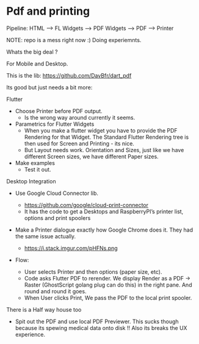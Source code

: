 # Pdf and printing

Pipeline:  HTML --> FL Widgets --> PDF Widgets --> PDF --> Printer

NOTE: repo is a mess right now :) Doing experiemnts.

Whats the big deal ?

For Mobile and Desktop.

This is the lib: https://github.com/DavBfr/dart_pdf

Its good but just needs a bit more:

Flutter
- Choose Printer before PDF output.
	- Is the wrong way around currently it seems.
- Parametrics for Flutter Widgets
	- When you make a flutter widget you have to provide the PDF Rendering for that Widget. The Standard Flutter Rendering tree is then used for Screen and Printing - its nice.
	- But Layout needs work. Orientation and Sizes, just like we have different Screen sizes, we have different Paper sizes.
- Make examples
	- Test it out.

Desktop Integration

- Use Google Cloud Connector lib. 
	- https://github.com/google/cloud-print-connector
	- It has the code to get a Desktops and RaspberryPI’s printer list, options and print spoolers

- Make a Printer dialogue exactly how Google Chrome does it. They had the same issue actually.
	- https://i.stack.imgur.com/pHFNs.png
- Flow:
	- User selects Printer and then options (paper size, etc). 
	- Code asks Flutter PDF to rerender. We display Render as a PDF → Raster (GhostScript golang plug can do this) in the right pane. And round and round it goes.
	- When User clicks Print, We pass the PDF to the local print spooler. 

There is a Half way house too
- Spit out the PDF and use local PDF Previewer. This sucks though because its spewing medical data onto disk !! Also its breaks the UX experience.


